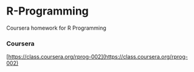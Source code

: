 R-Programming
=============

Coursera homework for R Programming

### Coursera
[https://class.coursera.org/rprog-002](https://class.coursera.org/rprog-002)
